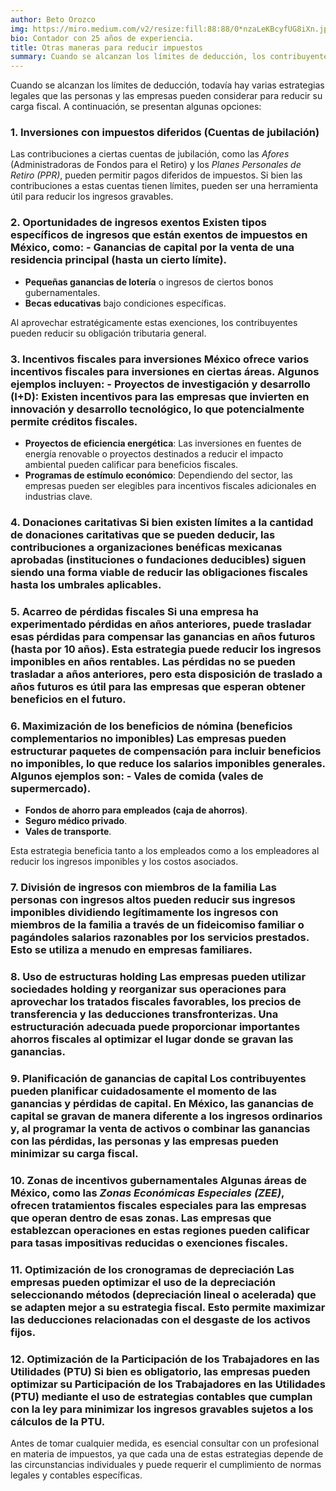 ```yaml
---
author: Beto Orozco
img: https://miro.medium.com/v2/resize:fill:88:88/0*nzaLeKBcyfUG8iXn.jpg
bio: Contador con 25 años de experiencia.
title: Otras maneras para reducir impuestos
summary: Cuando se alcanzan los límites de deducción, los contribuyentes aún pueden reducir su carga fiscal a través de diversas estrategias.
---
```


Cuando se alcanzan los límites de deducción, todavía hay varias estrategias legales que las personas y las empresas pueden considerar para reducir su carga fiscal. A continuación, se presentan algunas opciones:

### 1. **Inversiones con impuestos diferidos (Cuentas de jubilación)**

Las contribuciones a ciertas cuentas de jubilación, como las _Afores_ (Administradoras de Fondos para el Retiro) y los _Planes Personales de Retiro (PPR)_, pueden permitir pagos diferidos de impuestos. Si bien las contribuciones a estas cuentas tienen límites, pueden ser una herramienta útil para reducir los ingresos gravables.

### 2. **Oportunidades de ingresos exentos** Existen tipos específicos de ingresos que están exentos de impuestos en México, como: - **Ganancias de capital por la venta de una residencia principal** (hasta un cierto límite).

- **Pequeñas ganancias de lotería** o ingresos de ciertos bonos gubernamentales.
- **Becas educativas** bajo condiciones específicas.

Al aprovechar estratégicamente estas exenciones, los contribuyentes pueden reducir su obligación tributaria general.

### 3. **Incentivos fiscales para inversiones** México ofrece varios incentivos fiscales para inversiones en ciertas áreas. Algunos ejemplos incluyen: - **Proyectos de investigación y desarrollo (I+D)**: Existen incentivos para las empresas que invierten en innovación y desarrollo tecnológico, lo que potencialmente permite créditos fiscales.

- **Proyectos de eficiencia energética**: Las inversiones en fuentes de energía renovable o proyectos destinados a reducir el impacto ambiental pueden calificar para beneficios fiscales.
- **Programas de estímulo económico**: Dependiendo del sector, las empresas pueden ser elegibles para incentivos fiscales adicionales en industrias clave.

### 4. **Donaciones caritativas** Si bien existen límites a la cantidad de donaciones caritativas que se pueden deducir, las contribuciones a organizaciones benéficas mexicanas aprobadas (instituciones o fundaciones deducibles) siguen siendo una forma viable de reducir las obligaciones fiscales hasta los umbrales aplicables.

### 5. **Acarreo de pérdidas fiscales** Si una empresa ha experimentado pérdidas en años anteriores, puede trasladar esas pérdidas para compensar las ganancias en años futuros (hasta por 10 años). Esta estrategia puede reducir los ingresos imponibles en años rentables. Las pérdidas no se pueden trasladar a años anteriores, pero esta disposición de traslado a años futuros es útil para las empresas que esperan obtener beneficios en el futuro.

### 6. **Maximización de los beneficios de nómina (beneficios complementarios no imponibles)** Las empresas pueden estructurar paquetes de compensación para incluir beneficios no imponibles, lo que reduce los salarios imponibles generales. Algunos ejemplos son: - **Vales de comida (vales de supermercado)**.

- **Fondos de ahorro para empleados (caja de ahorros)**.
- **Seguro médico privado**.
- **Vales de transporte**.

Esta estrategia beneficia tanto a los empleados como a los empleadores al reducir los ingresos imponibles y los costos asociados.

### 7. **División de ingresos con miembros de la familia** Las personas con ingresos altos pueden reducir sus ingresos imponibles dividiendo legítimamente los ingresos con miembros de la familia a través de un fideicomiso familiar o pagándoles salarios razonables por los servicios prestados. Esto se utiliza a menudo en empresas familiares.

### 8. **Uso de estructuras holding** Las empresas pueden utilizar sociedades holding y reorganizar sus operaciones para aprovechar los tratados fiscales favorables, los precios de transferencia y las deducciones transfronterizas. Una estructuración adecuada puede proporcionar importantes ahorros fiscales al optimizar el lugar donde se gravan las ganancias.

### 9. **Planificación de ganancias de capital** Los contribuyentes pueden planificar cuidadosamente el momento de las ganancias y pérdidas de capital. En México, las ganancias de capital se gravan de manera diferente a los ingresos ordinarios y, al programar la venta de activos o combinar las ganancias con las pérdidas, las personas y las empresas pueden minimizar su carga fiscal.

### 10. **Zonas de incentivos gubernamentales** Algunas áreas de México, como las _Zonas Económicas Especiales (ZEE)_, ofrecen tratamientos fiscales especiales para las empresas que operan dentro de esas zonas. Las empresas que establezcan operaciones en estas regiones pueden calificar para tasas impositivas reducidas o exenciones fiscales.

### 11. **Optimización de los cronogramas de depreciación** Las empresas pueden optimizar el uso de la depreciación seleccionando métodos (depreciación lineal o acelerada) que se adapten mejor a su estrategia fiscal. Esto permite maximizar las deducciones relacionadas con el desgaste de los activos fijos.

### 12. **Optimización de la Participación de los Trabajadores en las Utilidades (PTU)** Si bien es obligatorio, las empresas pueden optimizar su Participación de los Trabajadores en las Utilidades (PTU) mediante el uso de estrategias contables que cumplan con la ley para minimizar los ingresos gravables sujetos a los cálculos de la PTU.

Antes de tomar cualquier medida, es esencial consultar con un profesional en materia de impuestos, ya que cada una de estas estrategias depende de las circunstancias individuales y puede requerir el cumplimiento de normas legales y contables específicas.
